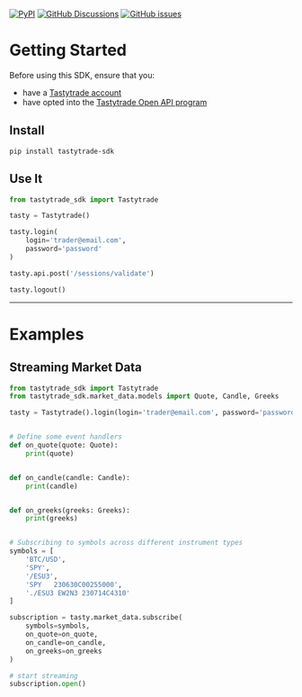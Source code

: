 [![PyPI](https://img.shields.io/pypi/v/tastytrade-sdk)](https://pypi.org/project/tastytrade-sdk/)
[![GitHub Discussions](https://img.shields.io/github/discussions/amamparo/tastytrade-sdk-python)](https://github.com/amamparo/tastytrade-sdk-python/discussions)
[![GitHub issues](https://img.shields.io/github/issues/amamparo/tastytrade-sdk-python)](https://github.com/amamparo/tastytrade-sdk-python/issues)

# Getting Started

Before using this SDK, ensure that you:
* have a [Tastytrade account](https://start.tastytrade.com/)
* have opted into the [Tastytrade Open API program](https://developer.tastytrade.com/)

## Install

```shell
pip install tastytrade-sdk
```

## Use It

```python
from tastytrade_sdk import Tastytrade

tasty = Tastytrade()

tasty.login(
    login='trader@email.com',
    password='password'
)

tasty.api.post('/sessions/validate')

tasty.logout()
```

---

# Examples

## Streaming Market Data
```python
from tastytrade_sdk import Tastytrade
from tastytrade_sdk.market_data.models import Quote, Candle, Greeks

tasty = Tastytrade().login(login='trader@email.com', password='password')


# Define some event handlers
def on_quote(quote: Quote):
    print(quote)


def on_candle(candle: Candle):
    print(candle)


def on_greeks(greeks: Greeks):
    print(greeks)


# Subscribing to symbols across different instrument types
symbols = [
    'BTC/USD',
    'SPY',
    '/ESU3',
    'SPY   230630C00255000',
    './ESU3 EW2N3 230714C4310'
]

subscription = tasty.market_data.subscribe(
    symbols=symbols,
    on_quote=on_quote,
    on_candle=on_candle,
    on_greeks=on_greeks
)

# start streaming
subscription.open()
```